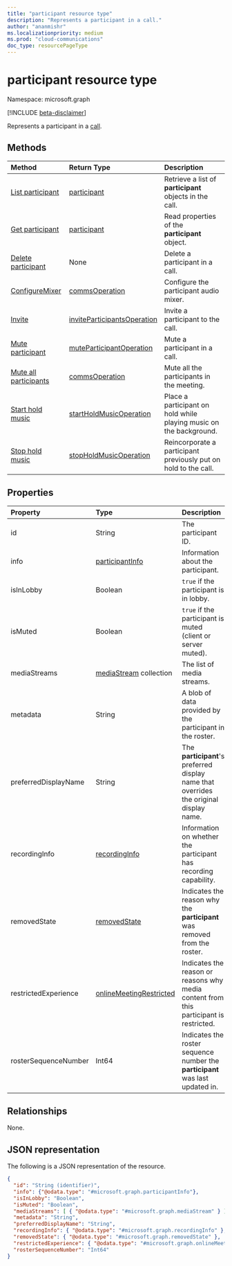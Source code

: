 ```yaml
---
title: "participant resource type"
description: "Represents a participant in a call."
author: "ananmishr"
ms.localizationpriority: medium
ms.prod: "cloud-communications"
doc_type: resourcePageType
---
```


# participant resource type

Namespace: microsoft.graph

[!INCLUDE [beta-disclaimer](../../includes/beta-disclaimer.md)]

Represents a participant in a [call](call.md).

## Methods

| Method                                                 | Return Type                                                 | Description                                    |
|:-------------------------------------------------------|:------------------------------------------------------------|:-----------------------------------------------|
| [List participant](../api/participant-get.md)         | [participant](participant.md)                               | Retrieve a list of **participant** objects in the call. |
| [Get participant](../api/participant-get.md)           | [participant](participant.md)                               | Read properties of the **participant** object. |
| [Delete participant](../api/participant-delete.md)     | None   | Delete a participant in a call.                  |
| [ConfigureMixer](../api/participant-configuremixer.md) | [commsOperation](commsoperation.md)                         | Configure the participant audio mixer.         |
| [Invite](../api/participant-invite.md)                 | [inviteParticipantsOperation](../resources/inviteparticipantsoperation.md)                         | Invite a participant to the call.              |
| [Mute participant](../api/participant-mute.md)         | [muteParticipantOperation](muteparticipantoperation.md)     | Mute a participant in a call.                  |
| [Mute all participants](../api/participant-muteall.md) | [commsOperation](commsoperation.md) | Mute all the participants in the meeting.      |
| [Start hold music](../api/participant-startholdmusic.md) | [startHoldMusicOperation](startholdmusicoperation.md) | Place a participant on hold while playing music on the background. |
| [Stop hold music](../api/participant-stopholdmusic.md) | [stopHoldMusicOperation](stopholdmusicoperation.md) | Reincorporate a participant previously put on hold to the call. |

## Properties

| Property             | Type                                     | Description                                                  |
| :------------------- | :--------------------------------------- | :------------------------------------------------------------|
| id                   | String                                   | The participant ID.                                          |
| info                 | [participantInfo](participantinfo.md)    | Information about the participant.                          |
| isInLobby            | Boolean                                  | `true` if the participant is in lobby.                          |
| isMuted              | Boolean                                  | `true` if the participant is muted (client or server muted).    |
| mediaStreams         | [mediaStream](mediastream.md) collection | The list of media streams.                                   |
| metadata             | String                                   | A blob of data provided by the participant in the roster.     |
| preferredDisplayName | String        | The **participant**'s preferred display name that overrides the original display name. |
| recordingInfo        | [recordingInfo](recordinginfo.md)        | Information on whether the participant has recording capability. |
| removedState | [removedState](removedstate.md)        | Indicates the reason why the **participant** was removed from the roster. |
| restrictedExperience | [onlineMeetingRestricted](onlinemeetingrestricted.md)        | Indicates the reason or reasons why media content from this participant is restricted. |
| rosterSequenceNumber | Int64        | Indicates the roster sequence number the **participant** was last updated in. |

## Relationships

None.

## JSON representation

The following is a JSON representation of the resource.

<!-- {
  "blockType": "resource",
  "optionalProperties": [

  ],
  "@odata.type": "microsoft.graph.participant"
}-->
```json
{
  "id": "String (identifier)",
  "info": {"@odata.type": "#microsoft.graph.participantInfo"},
  "isInLobby": "Boolean",
  "isMuted": "Boolean",
  "mediaStreams": [ { "@odata.type": "#microsoft.graph.mediaStream" } ],
  "metadata": "String",
  "preferredDisplayName": "String",
  "recordingInfo": { "@odata.type": "#microsoft.graph.recordingInfo" },
  "removedState": { "@odata.type": "#microsoft.graph.removedState" },
  "restrictedExperience": { "@odata.type": "#microsoft.graph.onlineMeetingRestricted" },
  "rosterSequenceNumber": "Int64"
}
```

<!-- uuid: 8fcb5dbc-d5aa-4681-8e31-b001d5168d79
2015-10-25 14:57:30 UTC -->
<!--
{
  "type": "#page.annotation",
  "description": "participant resource",
  "keywords": "",
  "section": "documentation",
  "tocPath": "",
  "suppressions": []
}
-->
